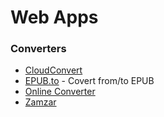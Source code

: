 # Web Apps

### Converters

* [CloudConvert](https://cloudconvert.com/)
* [EPUB.to](https://epub.to/) - Covert from/to EPUB
* [Online Converter](https://www.online-convert.com/)
* [Zamzar](https://www.zamzar.com)

